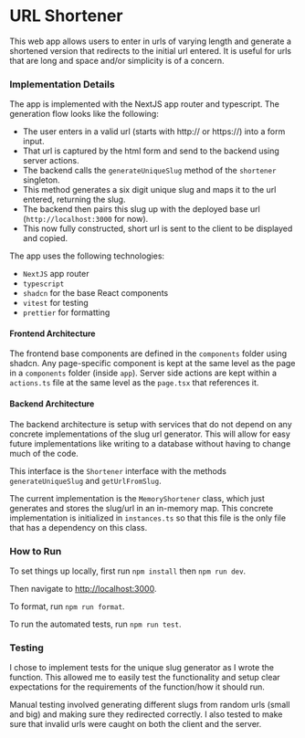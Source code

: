 # URL Shortener

This web app allows users to enter in urls of varying length and generate a shortened version that redirects to the initial url entered. It is useful for urls that are long and space and/or simplicity is of a concern.

### Implementation Details

<!-- Provide a short description of your implementation (technologies used, brief overview of project architecture, etc.) -->
The app is implemented with the NextJS app router and typescript. The generation flow looks like the following:

- The user enters in a valid url (starts with http:// or https://) into a form input.
- That url is captured by the html form and send to the backend using server actions.
- The backend calls the `generateUniqueSlug` method of the `shortener` singleton.
- This method generates a six digit unique slug and maps it to the url entered, returning the slug.
- The backend then pairs this slug up with the deployed base url (`http://localhost:3000` for now).
- This now fully constructed, short url is sent to the client to be displayed and copied.

The app uses the following technologies:

- `NextJS` app router
- `typescript`
- `shadcn` for the base React components
- `vitest` for testing
- `prettier` for formatting

#### Frontend Architecture

The frontend base components are defined in the `components` folder using shadcn. Any page-specific component is kept at the same level as the page in a `components` folder (inside `app`). Server side actions are kept within a `actions.ts` file at the same level as the `page.tsx` that references it.

#### Backend Architecture

The backend architecture is setup with services that do not depend on any concrete implementations of the slug url generator. This will allow for easy future implementations like writing to a database without having to change much of the code.

This interface is the `Shortener` interface with the methods `generateUniqueSlug` and `getUrlFromSlug`. 

The current implementation is the `MemoryShortener` class, which just generates and stores the slug/url in an in-memory map. This concrete implementation is initialized in `instances.ts` so that this file is the only file that has a dependency on this class.

### How to Run

<!--
- Include instructions on how to run your implementation locally. Be sure to include any necessary setup steps, such as installing dependencies, as well as the commands to start the application.
-->
To set things up locally, first run `npm install` then `npm run dev`.

Then navigate to [http://localhost:3000](http://localhost:3000).

To format, run `npm run format`.

To run the automated tests, run `npm run test`.

### Testing

<!-- Describe how you tested your solution (automated testing, manual testing process, screenshots, etc.) -->
I chose to implement tests for the unique slug generator as I wrote the function. This allowed me to easily test the functionality and setup clear expectations for the requirements of the function/how it should run.

Manual testing involved generating different slugs from random urls (small and big) and making sure they redirected correctly. I also tested to make sure that invalid urls were caught on both the client and the server.
